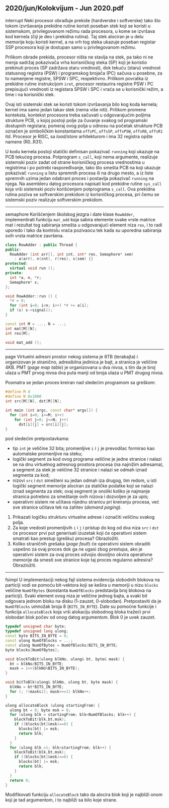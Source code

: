 2020/jun/Kolokvijum - Jun 2020.pdf
--------------------------------------------------------------------------------
interrupt
Neki procesor obrađuje prekide (hardverske i softverske) tako što tokom izvršavanja prekidne
rutine koristi poseban stek koji se koristi u sistemskom,  privilegovanom režimu rada
procesora, u kome se izvršava kod kernela (čiji je deo i prekidna rutina). Taj stek alociran je u
delu memorije koju koristi kernel, a na vrh tog steka ukazuje poseban registar SSP procesora
koji je dostupan samo u privilegovanom režimu.

Prilikom obrade prekida,  procesor ništa ne stavlja na stek,  pa tako ni ne menja sadržaj
pokazivača vrha korisničkog steka (SP) koji je koristio prekinuti proces (SP zadržava staru
vrednost), dok tekuću (staru) vrednost statusnog registra (PSW) i programskog brojača (PC)
sačuva u posebne, za to namenjene registre, SPSW i SPC, respektivno. Prilikom povratka iz
prekidne rutine instrukcijom `iret`, procesor restaurira registre PSW i PC prepisujući vrednosti
iz registara SPSW i SPC i vraća se u korisnički režim, a time i na korisnički stek.

Ovaj isti sistemski stek se koristi tokom izvršavanja bilo kog koda kernela; kernel ima samo
jedan takav stek (nema više niti). Prilikom promene konteksta,  kontekst procesora treba
sačuvati u odgovarajućim poljima strukture PCB, u kojoj postoji polje za čuvanje svakog od
programski dostupnih registara;  pomeraj ovog polja u odnosu na početak strukture PCB
označen je simboličkim konstantama `offsPC`, `offsSP`, `offsPSW`, `offsR0`, `offsR1` itd.
Procesor je RISC, sa *load/store* arhitekturom i ima 32 registra opšte namene (R0..R31).

U kodu kernela postoji statički definisan pokazivač `running` koji ukazuje na PCB tekućeg
procesa. Potprogram `s_call`, koji nema argumente, realizuje sistemski poziv zadat od strane
korisničkog procesa vrednostima u registrima i po potrebi raspoređivanje, tako što smešta
PCB na koji ukazuje pokazivač `running` u listu spremnih procesa ili na drugo mesto, a iz liste
spremnih uzima jedan odabrani proces i postavlja pokazivač `running` na njega.
Na asembleru datog procesora napisati kod prekidne rutine `sys_call` koja vrši sistemski
poziv korišćenjem potprograma `s_call`. Ova prekidna rutina poziva se softverskim prekidom
iz korisničkog procesa, pri čemu se sistemski poziv realizuje softverskim prekidom.

--------------------------------------------------------------------------------
semaphore
Korišćenjem školskog jezgra i date klase `RowAdder`,  implementirati funkciju `mat_add` koja
sabira elemente svake vrste matrice mat i rezultat tog sabiranja smešta u odgovarajući
element niza `res`, i to radi uporedo i tako da kontrolu vraća pozivaocu tek kada su uporedna
sabiranja svih vrsta matrice završena.

```cpp
class RowAdder : public Thread {
public:
  RowAdder (int arr[], int cnt, int* res, Semaphore* sem)
    : a(arr), n(cnt), r(res), s(sem) {}
protected:
  virtual void run ();
private:
  int *a, n, *r;
  Semaphore* s;
};

void RowAdder::run () {
  *r = 0;
  for (int i=0; i<n; i++) *r += a[i];
  if (s) s->signal();
}

const int M = ..., N = ...;
int mat[M][N];
int res[M];

void mat_add ();
```

--------------------------------------------------------------------------------
page
Virtuelni adresni prostor nekog sistema je 8TB (terabajta)  i organizovan je stranično,
adresibilna jedinica je bajt, a stranica je veličine 4KB. PMT (*page map table*) je organizovana
u dva nivoa, s tim da je broj ulaza u PMT prvog nivoa dva puta manji od broja ulaza u PMT
drugog nivoa.

Posmatra se jedan proces kreiran nad sledećim programom sa greškom:

```cpp
#define M 4
#define N 0x1000
int src[M][N], dst[M][N];

int main (int argc, const char* argv[]) {
  for (int i=0; i<=M; i++)
    for (int j=0; j<=N; j++)
      dst[i][j] = src[i][j];
}
```

pod sledećim pretpostavkama:

- tip `int` je veličine 32 bita; promenljive `i` i `j` je prevodilac formirao kao automatske
  promenljive na steku;
- logički segment za kod ovog programa veličine je jedne stranice i nalazi se na dnu
  virtuelnog adresnog prostora procesa (na najnižim adresama),  a segment za stek je
  veličine 32 stranice i nalazi se odmah iznad segmenta za kod;
- nizovi `src` i `dst` smešteni su jedan odmah iza drugog,  tim redom,  u isti logički
  segment memorije alociran za statičke podatke koji se nalazi iznad segmenta za stek;
  ovaj segment je onoliki koliko je najmanje stranica potrebno za smeštanje ovih nizova
  i dozvoljen je za upis;
- operativni sistem ne učitava nijednu stranicu pri kreiranju procesa, već sve stranice
  učitava tek na zahtev (*demand paging*).

1. Prikazati logičku strukturu virtuelne adrese i označiti veličinu svakog polja.
2. Za koje vredosti promenljivih `i` i `j` i pristup do kog od dva niza `src` i `dst` će procesor
   prvi put generisati izuzetak koji će operativni sistem smatrati kao prestup (grešku) procesa?
   Obrazložiti.
3. Koliko straničnih grešaka (*page fault*) će operativni sistem obraditi uspešno za ovaj
   proces dok ga ne ugasi zbog prestupa,  ako je operativni sistem za ovaj proces odvojio
   dovoljno okvira operativne memorije da smesti sve stranice koje taj proces regularno
   adresira? Obrazložiti.

--------------------------------------------------------------------------------
fsimpl
U implementaciji nekog fajl sistema evidencija slobodnih blokova na particiji vodi se pomoću
bit-vektora koji se kešira u memoriji u nizu `blocks` veličine `NumOfBytes` (konstanta
`NumOfBlocks` predstavlja broj blokova na particiji).  Svaki element ovog niza je veličine
jednog bajta, a svaki bit odgovara jednom bloku na disku (1-zauzet, 0-slobodan). Pretpostaviti
da je `NumOfBlocks` umnožak broja 8 (`BITS_IN_BYTE`). Date su pomoćne funkcije i funkcija
`allocateBlock` koja vrši alokaciju slobodnog bloka tražeći prvi slobodan blok počev od onog
datog argumentom. Blok 0 je uvek zauzet.

```cpp
typedef unsigned char byte;
typedef unsigned long ulong;
const byte BITS_IN_BYTE = 8;
const ulong NumOfBlocks = ...;
const ulong NumOfBytes = NumOfBlocks/BITS_IN_BYTE;
byte blocks[NumOfBytes];

void blockToBit(ulong blkNo, ulong& bt, byte& mask) {
  bt = blkNo/BITS_IN_BYTE;
  mask = 1<<(blkNo%BITS_IN_BYTE);
}

void bitToBlk(ulong& blkNo, ulong bt, byte mask) {
  blkNo = bt*BITS_IN_BYTE;
  for (; !(mask&1); mask>>=1) blkNo++;
}

ulong allocateBlock (ulong startingFrom) {
  ulong bt = 0; byte msk = 0;
  for (ulong blk = startingFrom; blk<NumOfBlocks; blk++) {
    blockToBit(blk,bt,msk);
    if ((blocks[bt]&msk)==0) {
      blocks[bt] |= msk;
      return blk;
    }
  }
  for (ulong blk =1; blk<startingFrom; blk++) {
    blockToBit(blk,bt,msk);
    if ((blocks[bt]&msk)==0) {
      blocks[bt] |= msk;
      return blk;
    }
  }
  return 0;
}
```

Modifikovati funkciju `allocateBlock` tako da alocira blok koji je najbliži onom koji je tad
argumentom, i to najbliži sa bilo koje strane.
